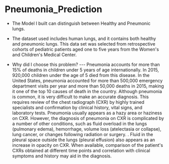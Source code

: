 # Pneumonia_Prediction

- The Model I built can distinguish between Healthy and Pneumonic lungs.

- The dataset used includes human lungs, and it contains both healthy and pneumonic lungs.
This data set was selected from retrospective cohorts of pediatric patients aged one to five years from the Women's and Children's Medical Center.



- Why did I choose this problem? --- Pneumonia accounts for more than 15% of deaths in children under 5 years of age internationally. In 2015, 920,000 children under the age of 5 died from this disease. In the United States, pneumonia accounted for more than 500,000 emergency department visits per year and more than 50,000 deaths in 2015, making it one of the top 10 causes of death in the country. Although pneumonia is common, it is very difficult to make an accurate diagnosis. This requires review of the chest radiograph (CXR) by highly trained specialists and confirmation by clinical history, vital signs, and laboratory tests. Pneumonia usually appears as a hazy area or haziness on CXR. However, the diagnosis of pneumonia on CXR is complicated by a number of other conditions, such as fluid overload in the lungs (pulmonary edema), hemorrhage, volume loss (atelectasia or collapse), lung cancer, or changes following radiation or surgery. . Fluid in the pleural space outside the lungs (pleural effusion) also appears as an increase in opacity on CXR. When available, comparison of the patient's CXRs obtained at different time points and correlation with clinical symptoms and history may aid in the diagnosis.
